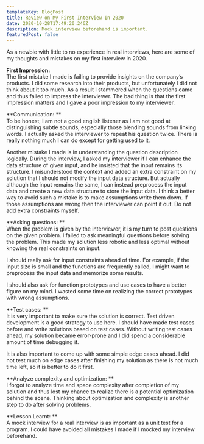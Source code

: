```yaml
---
templateKey: BlogPost
title: Review on My First Interview In 2020
date: 2020-10-28T17:49:20.246Z
description: Mock interview beforehand is important.
featuredPost: false
---
```

As a newbie with little to no experience in real interviews, here are some of my thoughts and mistakes on my first interview in 2020. 


**First Impression:** \
The first mistake I made is failing to provide insights on the company’s products. I did some research into their products, but unfortunately I did not think about it too much. As a result I stammered when the questions came and thus failed to impress the interviewer. The bad thing is that the first impression matters and I gave a poor impression to my interviewer.


**Communication:** \
To be honest, I am not a good english listener as I am not good at distinguishing subtle sounds, especially those blending sounds from linking words. I actually asked the interviewer to repeat his question twice. There is really nothing much I can do except for getting used to it. 

Another mistake I made is in understanding the question description logically. During the interview, I asked my interviewer if I can enhance the data structure of given input, and he insisted that the input remains its structure. I misunderstood the context and added an extra constraint on my solution that I should not modify the input data structure. But actually although the input remains the same, I can instead preprocess the input data and create a new data structure to store the input data. I think a better way to avoid such a mistake is to make assumptions write them down. If those assumptions are wrong then the interviewer can point it out. Do not add extra constraints myself.

**Asking questions:** \
When the problem is given by the interviewer, it is my turn to post questions on the given problem. I failed to ask meaningful questions before solving the problem. This made my solution less robotic and less optimal without knowing the real constraints on input. 

I should really ask for input constraints ahead of time. For example, if the input size is small and the functions are frequently called, I might want to preprocess the input data and memorize some results. 

I should also ask for function prototypes and use cases to have a better figure on my mind. I wasted some time on realizing the correct prototypes with wrong assumptions. 

**Test cases:** \
It is very important to make sure the solution is correct. Test driven development is a good strategy to use here. I should have made test cases before and write solutions based on test cases. Without writing test cases ahead, my solution became error-prone and I did spend a considerable amount of time debugging it. 

It is also important to come up with some simple edge cases ahead. I did not test much on edge cases after finishing my solution as there is not much time left, so it is better to do it first.

**Analyze complexity and optimization:** \
I forgot to analyze time and space complexity after completion of my solution and thus lost my chance to realize there is a potential optimization behind the scene. Thinking about optimization and complexity is another step to do after solving problems.

**Lesson Learnt:** \
A mock interview for a real interview is as important as a unit test for a program. I could have avoided all mistakes I made if I mocked my interview beforehand.
